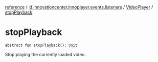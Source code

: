 [reference](../../index.md) / [id.innovationcenter.innoplayer.events.listeners](../index.md) / [VideoPlayer](index.md) / [stopPlayback](./stop-playback.md)

# stopPlayback

`abstract fun stopPlayback(): `[`Unit`](https://kotlinlang.org/api/latest/jvm/stdlib/kotlin/-unit/index.html)

Stop playing the currently loaded video.

